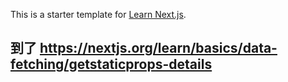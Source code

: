 This is a starter template for [Learn Next.js](https://nextjs.org/learn).

## 到了 https://nextjs.org/learn/basics/data-fetching/getstaticprops-details